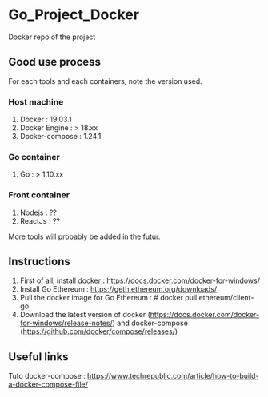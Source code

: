 # Go_Project_Docker
Docker repo of the project

## Good use process
For each tools and each containers, note the version used.

### Host machine
1. Docker : 19.03.1
2. Docker Engine : > 18.xx
3. Docker-compose : 1.24.1

### Go container
1. Go : > 1.10.xx

### Front container
1. Nodejs : ??
2. ReactJs : ??

More tools will probably be added in the futur.

## Instructions
1. First of all, install docker : https://docs.docker.com/docker-for-windows/
2. Install Go Ethereum : https://geth.ethereum.org/downloads/
3. Pull the docker image for Go Ethereum : # docker pull ethereum/client-go
4. Download the latest version of docker (https://docs.docker.com/docker-for-windows/release-notes/) and docker-compose (https://github.com/docker/compose/releases/)


## Useful links
Tuto docker-compose : https://www.techrepublic.com/article/how-to-build-a-docker-compose-file/
